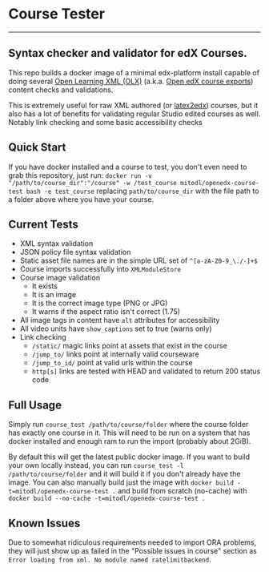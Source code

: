 # Course Tester

---
Syntax checker and validator for edX Courses.
---

This repo builds a docker image of a minimal edx-platform install
capable of doing several
[Open Learning XML (OLX)](http://engineering.edx.org/2014/10/open-learning-xml-olx-format/)
(a.k.a. [Open edX course exports](https://code.edx.org)) content checks and validations.

This is extremely useful for raw XML authored (or
[latex2edx](https://github.com/mitocw/latex2edx)) courses, but it also
has a lot of benefits for validating regular Studio edited courses as
well.  Notably link checking and some basic accessibility checks

## Quick Start

If you have docker installed and a course to test, you don't even need
to grab this repository, just run: `docker run -v
"/path/to/course_dir":"/course" -w /test_course
mitodl/openedx-course-test bash -e test_course` replacing
`path/to/course_dir` with the file path to a folder above where you
have your course.

## Current Tests

- XML syntax validation
- JSON policy file syntax validation
- Static asset file names are in the simple URL set of `^[a-zA-Z0-9_\./-]+$`
- Course imports successfully into `XMLModuleStore`
- Course image validation
  - It exists
  - It is an image
  - It is the correct image type (PNG or JPG)
  - It warns if the aspect ratio isn't correct (1.75)
- All image tags in content have `alt` attributes for accessibility
- All video units have `show_captions` set to true (warns only)
- Link checking
  - `/static/` magic links point at assets that exist in the course
  - `/jump_to/` links point at internally valid courseware
  - `/jump_to_id/` point at valid urls within the course
  - `http[s]` links are tested with HEAD and validated to return 200 status code

## Full Usage

Simply run `course_test /path/to/course/folder` where the course
folder has exactly one course in it.  This will need to be run on
a system that has docker installed and enough ram to run the
import (probably about 2GiB).


By default this will get the latest public docker image.  If you want
to build your own locally instead, you can run `course_test -l
/path/to/course/folder` and it will build it if you don't already have
the image.  You can also manually build just the image with `docker
build -t=mitodl/openedx-course-test .` and build from scratch
(no-cache) with `docker build --no-cache -t=mitodl/openedx-course-test
.`


## Known Issues

Due to somewhat ridiculous requirements needed to import ORA problems,
they will just show up as failed in the "Possible issues in course"
section as `Error loading from xml. No module named ratelimitbackend`.
